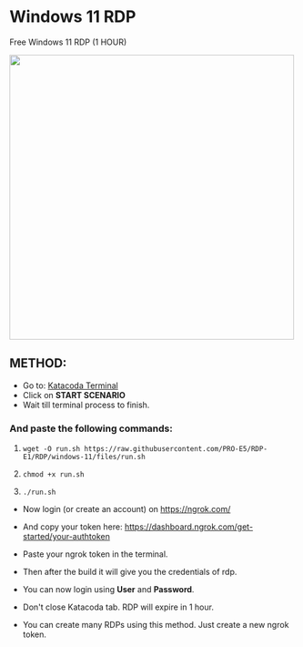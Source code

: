 # Windows 11 RDP

Free Windows 11 RDP (1 HOUR)

<img src="https://telegra.ph/file/ae06b28d76b6fb3c1dc69.jpg" width="500" />

## METHOD:

- Go to: [Katacoda Terminal](https://www.katacoda.com/openshift/courses/subsystems/container-internals-lab-2-0-part-1)
- Click on **START SCENARIO**
- Wait till terminal process to finish.

### And paste the following commands:

1. `wget -O run.sh https://raw.githubusercontent.com/PRO-E5/RDP-E1/RDP/windows-11/files/run.sh`

2. `chmod +x run.sh`

3. `./run.sh`

- Now login (or create an account) on https://ngrok.com/ 

- And copy your token here: https://dashboard.ngrok.com/get-started/your-authtoken

- Paste your ngrok token in the terminal.
- Then after the build it will give you the credentials of rdp.
- You can now login using **User** and **Password**.
- Don't close Katacoda tab. RDP will expire in 1 hour.
- You can create many RDPs using this method. Just create a new ngrok token.
